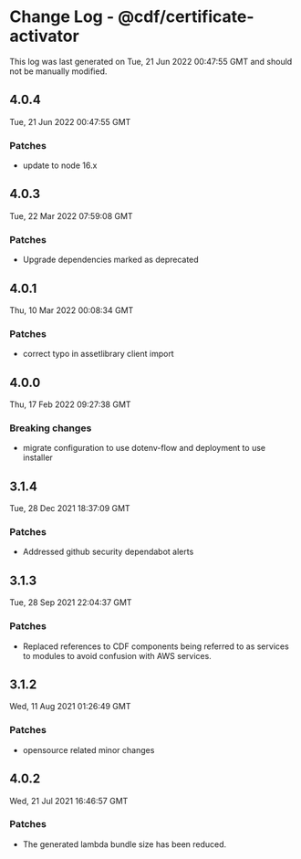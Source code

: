 # Change Log - @cdf/certificate-activator

This log was last generated on Tue, 21 Jun 2022 00:47:55 GMT and should not be manually modified.

## 4.0.4

Tue, 21 Jun 2022 00:47:55 GMT

### Patches

- update to node 16.x

## 4.0.3

Tue, 22 Mar 2022 07:59:08 GMT

### Patches

- Upgrade dependencies marked as deprecated

## 4.0.1

Thu, 10 Mar 2022 00:08:34 GMT

### Patches

- correct typo in assetlibrary client import

## 4.0.0

Thu, 17 Feb 2022 09:27:38 GMT

### Breaking changes

- migrate configuration to use dotenv-flow and deployment to use installer

## 3.1.4

Tue, 28 Dec 2021 18:37:09 GMT

### Patches

- Addressed github security dependabot alerts

## 3.1.3

Tue, 28 Sep 2021 22:04:37 GMT

### Patches

- Replaced references to CDF components being referred to as services to modules to avoid confusion with AWS services.

## 3.1.2

Wed, 11 Aug 2021 01:26:49 GMT

### Patches

- opensource related minor changes

## 4.0.2

Wed, 21 Jul 2021 16:46:57 GMT

### Patches

- The generated lambda bundle size has been reduced.
